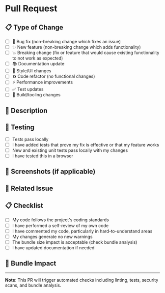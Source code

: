 # Pull Request

## 📋 Type of Change
- [ ] 🐛 Bug fix (non-breaking change which fixes an issue)
- [ ] ✨ New feature (non-breaking change which adds functionality)  
- [ ] 💥 Breaking change (fix or feature that would cause existing functionality to not work as expected)
- [ ] 📚 Documentation update
- [ ] 🎨 Style/UI changes
- [ ] ♻️ Code refactor (no functional changes)
- [ ] ⚡ Performance improvements
- [ ] ✅ Test updates
- [ ] 🔧 Build/tooling changes

## 📝 Description
<!-- Brief description of what this PR does -->

## 🧪 Testing
- [ ] Tests pass locally
- [ ] I have added tests that prove my fix is effective or that my feature works
- [ ] New and existing unit tests pass locally with my changes
- [ ] I have tested this in a browser

## 📸 Screenshots (if applicable)
<!-- Add screenshots for UI changes -->

## 🔗 Related Issue
<!-- Link to issue: Fixes #123 -->

## 📋 Checklist
- [ ] My code follows the project's coding standards
- [ ] I have performed a self-review of my own code
- [ ] I have commented my code, particularly in hard-to-understand areas
- [ ] My changes generate no new warnings
- [ ] The bundle size impact is acceptable (check bundle analysis)
- [ ] I have updated documentation if needed

## 🎯 Bundle Impact
<!-- Run `npm run build:analyze` and note any significant size changes -->

---

**Note**: This PR will trigger automated checks including linting, tests, security scans, and bundle analysis.